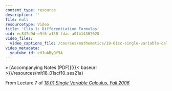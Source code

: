 ```yaml
---
content_type: resource
description: ''
file: null
resourcetype: Video
title: 'Clip 1: Differentiation Formulas'
uid: ec847d9d-e9f6-a158-fdac-a01b14367028
video_files:
  video_captions_file: /courses/mathematics/18-01sc-single-variable-calculus-fall-2010/1.-differentiation/exam-1/session-21-review-for-exam-1-computing-derivatives-using-differentiation-rules/clip-1-differentiation-formulas/eHJuAByQf5A.vtt
video_metadata:
  youtube_id: eHJuAByQf5A
---
```


» [Accompanying Notes (PDF)]({{< baseurl >}}/resources/mit18_01scf10_ses21a)

From Lecture 7 of [_18.01 Single Variable Calculus, Fall 2006_](/courses/18-01-single-variable-calculus-fall-2006/pages/video-lectures)
